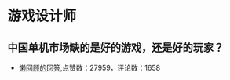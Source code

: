 #  游戏设计师 
## 中国单机市场缺的是好的游戏，还是好的玩家？
- [懒回顾的回答](https://www.zhihu.com/question/425508298/answer/1524358712),点赞数：27959，评论数：1658
